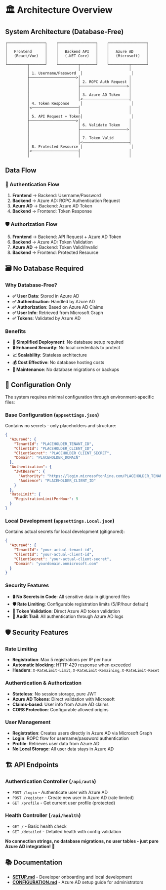 # 🏛️ Architecture Overview

## System Architecture (Database-Free)

```
┌─────────────────┐    ┌─────────────────┐    ┌─────────────────┐
│                 │    │                 │    │                 │
│   Frontend      │    │   Backend API   │    │   Azure AD      │
│   (React/Vue)   │    │   (.NET Core)   │    │   (Microsoft)   │
│                 │    │                 │    │                 │
└─────────┬───────┘    └─────────┬───────┘    └─────────┬───────┘
          │                      │                      │
          │ 1. Username/Password  │                      │
          ├─────────────────────>│                      │
          │                      │ 2. ROPC Auth Request │
          │                      ├─────────────────────>│
          │                      │                      │
          │                      │ 3. Azure AD Token    │
          │                      │<─────────────────────┤
          │ 4. Token Response     │                      │
          │<─────────────────────┤                      │
          │                      │                      │
          │ 5. API Request + Token│                      │
          ├─────────────────────>│                      │
          │                      │ 6. Validate Token    │
          │                      ├─────────────────────>│
          │                      │                      │
          │                      │ 7. Token Valid       │
          │                      │<─────────────────────┤
          │ 8. Protected Resource │                      │
          │<─────────────────────┤                      │
          │                      │                      │
```

## Data Flow

### 🔐 Authentication Flow
1. **Frontend** → Backend: Username/Password
2. **Backend** → Azure AD: ROPC Authentication Request
3. **Azure AD** → Backend: Azure AD Token
4. **Backend** → Frontend: Token Response

### 🛡️ Authorization Flow
5. **Frontend** → Backend: API Request + Azure AD Token
6. **Backend** → Azure AD: Token Validation
7. **Azure AD** → Backend: Token Valid/Invalid
8. **Backend** → Frontend: Protected Resource

## 🗃️ No Database Required

### Why Database-Free?
- **✅ User Data**: Stored in Azure AD
- **✅ Authentication**: Handled by Azure AD
- **✅ Authorization**: Based on Azure AD Claims
- **✅ User Info**: Retrieved from Microsoft Graph
- **✅ Tokens**: Validated by Azure AD

### Benefits
- **🚀 Simplified Deployment**: No database setup required
- **🔒 Enhanced Security**: No local credentials to protect
- **📈 Scalability**: Stateless architecture
- **💰 Cost Effective**: No database hosting costs
- **🔧 Maintenance**: No database migrations or backups

## 🔧 Configuration Only

The system requires minimal configuration through environment-specific files:

### Base Configuration (`appsettings.json`)

Contains no secrets - only placeholders and structure:

```json
{
  "AzureAd": {
    "TenantId": "PLACEHOLDER_TENANT_ID",
    "ClientId": "PLACEHOLDER_CLIENT_ID",
    "ClientSecret": "PLACEHOLDER_CLIENT_SECRET",
    "Domain": "PLACEHOLDER_DOMAIN"
  },
  "Authentication": {
    "JwtBearer": {
      "Authority": "https://login.microsoftonline.com/PLACEHOLDER_TENANT_ID/v2.0",
      "Audience": "PLACEHOLDER_CLIENT_ID"
    }
  },
  "RateLimit": {
    "RegistrationLimitPerHour": 5
  }
}
```

### Local Development (`appsettings.Local.json`)

Contains actual secrets for local development (gitignored):

```json
{
  "AzureAd": {
    "TenantId": "your-actual-tenant-id",
    "ClientId": "your-actual-client-id",
    "ClientSecret": "your-actual-client-secret",
    "Domain": "yourdomain.onmicrosoft.com"
  }
}
```

### Security Features

- **🔒 No Secrets in Code**: All sensitive data in gitignored files
- **🛡️ Rate Limiting**: Configurable registration limits (5/IP/hour default)
- **🔐 Token Validation**: Direct Azure AD token validation
- **📝 Audit Trail**: All authentication through Azure AD logs

## 🛡️ Security Features

### Rate Limiting

- **Registration**: Max 5 registrations per IP per hour
- **Automatic blocking**: HTTP 429 response when exceeded
- **Headers**: `X-RateLimit-Limit`, `X-RateLimit-Remaining`, `X-RateLimit-Reset`

### Authentication & Authorization

- **Stateless**: No session storage, pure JWT
- **Azure AD Tokens**: Direct validation with Microsoft
- **Claims-based**: User info from Azure AD claims
- **CORS Protection**: Configurable allowed origins

### User Management

- **Registration**: Creates users directly in Azure AD via Microsoft Graph
- **Login**: ROPC flow for username/password authentication
- **Profile**: Retrieves user data from Azure AD
- **No Local Storage**: All user data stays in Azure AD

## 🏗️ API Endpoints

### Authentication Controller (`/api/auth`)

- `POST /login` - Authenticate user with Azure AD
- `POST /register` - Create new user in Azure AD (rate limited)
- `GET /profile` - Get current user profile (protected)

### Health Controller (`/api/health`)

- `GET /` - Basic health check
- `GET /detailed` - Detailed health with config validation

**No connection strings, no database migrations, no user tables - just pure Azure AD integration!** 🎉

## 📚 Documentation

- **[SETUP.md](SETUP.md)** - Developer onboarding and local development
- **[CONFIGURATION.md](CONFIGURATION.md)** - Azure AD setup guide for administrators

